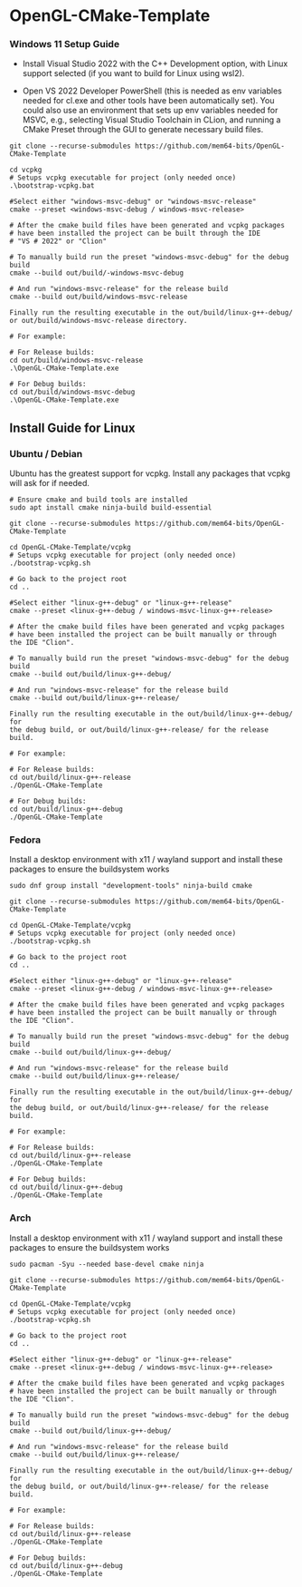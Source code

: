 # OpenGL-CMake-Template
### Windows 11 Setup Guide

- Install Visual Studio 2022 with the C++ Development option, with Linux support selected (if you want to build for Linux using wsl2).

- Open VS 2022 Developer PowerShell (this is needed as env variables needed for cl.exe and other tools have been automatically set). You could also use an environment that sets up env variables needed for MSVC, e.g., selecting Visual Studio Toolchain in CLion, and running a CMake Preset through the GUI to
  generate necessary build files.

```
git clone --recurse-submodules https://github.com/mem64-bits/OpenGL-CMake-Template

cd vcpkg
# Setups vcpkg executable for project (only needed once)
.\bootstrap-vcpkg.bat

#Select either "windows-msvc-debug" or "windows-msvc-release"
cmake --preset <windows-msvc-debug / windows-msvc-release>

# After the cmake build files have been generated and vcpkg packages
# have been installed the project can be built through the IDE
# "VS # 2022" or "Clion"

# To manually build run the preset "windows-msvc-debug" for the debug build
cmake --build out/build/-windows-msvc-debug

# And run "windows-msvc-release" for the release build
cmake --build out/build/windows-msvc-release

Finally run the resulting executable in the out/build/linux-g++-debug/
or out/build/windows-msvc-release directory.

# For example:

# For Release builds:
cd out/build/windows-msvc-release 
.\OpenGL-CMake-Template.exe

# For Debug builds:
cd out/build/windows-msvc-debug 
.\OpenGL-CMake-Template.exe
```

## Install Guide for Linux

### Ubuntu / Debian

Ubuntu has the greatest support for vcpkg. Install any packages that vcpkg will ask for if needed.

```
# Ensure cmake and build tools are installed
sudo apt install cmake ninja-build build-essential
```

```
git clone --recurse-submodules https://github.com/mem64-bits/OpenGL-CMake-Template

cd OpenGL-CMake-Template/vcpkg
# Setups vcpkg executable for project (only needed once)
./bootstrap-vcpkg.sh

# Go back to the project root
cd ..

#Select either "linux-g++-debug" or "linux-g++-release"
cmake --preset <linux-g++-debug / windows-msvc-linux-g++-release>

# After the cmake build files have been generated and vcpkg packages
# have been installed the project can be built manually or through
the IDE "Clion".

# To manually build run the preset "windows-msvc-debug" for the debug build
cmake --build out/build/linux-g++-debug/

# And run "windows-msvc-release" for the release build
cmake --build out/build/linux-g++-release/

Finally run the resulting executable in the out/build/linux-g++-debug/ for
the debug build, or out/build/linux-g++-release/ for the release build.

# For example:

# For Release builds:
cd out/build/linux-g++-release 
./OpenGL-CMake-Template

# For Debug builds:
cd out/build/linux-g++-debug
./OpenGL-CMake-Template
```

### Fedora

Install a desktop environment with x11 / wayland support and
install these packages to ensure the buildsystem works

```
sudo dnf group install "development-tools" ninja-build cmake

```

```
git clone --recurse-submodules https://github.com/mem64-bits/OpenGL-CMake-Template

cd OpenGL-CMake-Template/vcpkg
# Setups vcpkg executable for project (only needed once)
./bootstrap-vcpkg.sh

# Go back to the project root
cd ..

#Select either "linux-g++-debug" or "linux-g++-release"
cmake --preset <linux-g++-debug / windows-msvc-linux-g++-release>

# After the cmake build files have been generated and vcpkg packages
# have been installed the project can be built manually or through
the IDE "Clion".

# To manually build run the preset "windows-msvc-debug" for the debug build
cmake --build out/build/linux-g++-debug/

# And run "windows-msvc-release" for the release build
cmake --build out/build/linux-g++-release/

Finally run the resulting executable in the out/build/linux-g++-debug/ for
the debug build, or out/build/linux-g++-release/ for the release build.

# For example:

# For Release builds:
cd out/build/linux-g++-release 
./OpenGL-CMake-Template

# For Debug builds:
cd out/build/linux-g++-debug
./OpenGL-CMake-Template
```

### Arch

Install a desktop environment with x11 / wayland support and
install these packages to ensure the buildsystem works

```
sudo pacman -Syu --needed base-devel cmake ninja
```

```
git clone --recurse-submodules https://github.com/mem64-bits/OpenGL-CMake-Template

cd OpenGL-CMake-Template/vcpkg
# Setups vcpkg executable for project (only needed once)
./bootstrap-vcpkg.sh

# Go back to the project root
cd ..

#Select either "linux-g++-debug" or "linux-g++-release"
cmake --preset <linux-g++-debug / windows-msvc-linux-g++-release>

# After the cmake build files have been generated and vcpkg packages
# have been installed the project can be built manually or through
the IDE "Clion".

# To manually build run the preset "windows-msvc-debug" for the debug build
cmake --build out/build/linux-g++-debug/

# And run "windows-msvc-release" for the release build
cmake --build out/build/linux-g++-release/

Finally run the resulting executable in the out/build/linux-g++-debug/ for
the debug build, or out/build/linux-g++-release/ for the release build.

# For example:

# For Release builds:
cd out/build/linux-g++-release 
./OpenGL-CMake-Template

# For Debug builds:
cd out/build/linux-g++-debug
./OpenGL-CMake-Template
```
